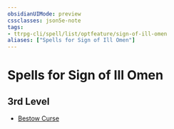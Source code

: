 ```yaml
---
obsidianUIMode: preview
cssclasses: json5e-note
tags:
- ttrpg-cli/spell/list/optfeature/sign-of-ill-omen
aliases: ["Spells for Sign of Ill Omen"]
---
```

# Spells for Sign of Ill Omen

## 3rd Level

- [Bestow Curse](bestow-curse "PHB")